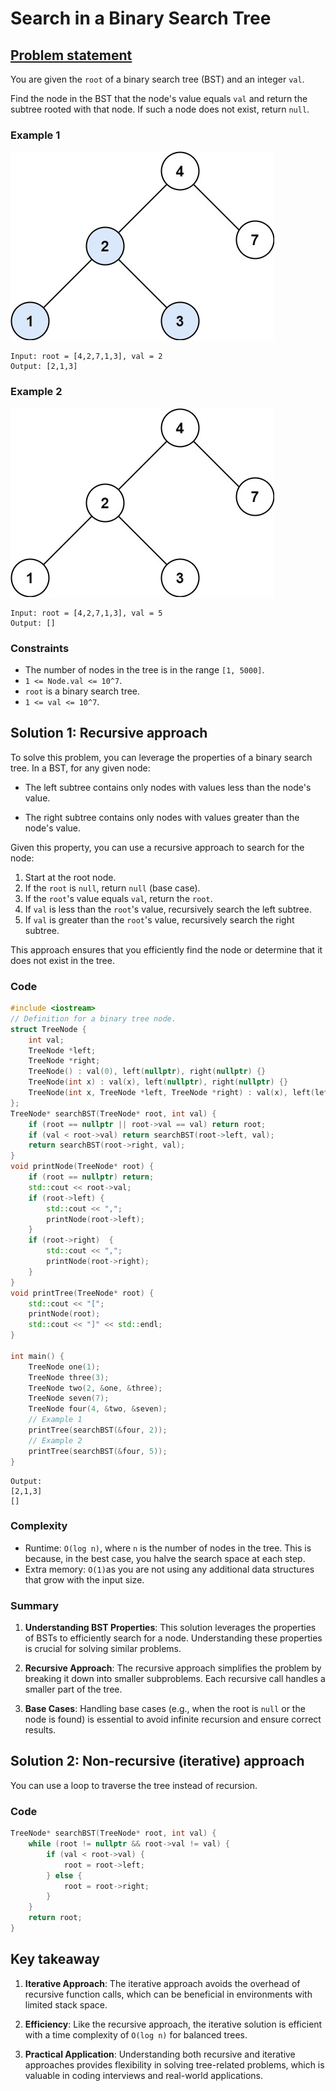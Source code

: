 # Search in a Binary Search Tree

## [Problem statement](https://leetcode.com/problems/search-in-a-binary-search-tree)

You are given the `root` of a binary search tree (BST) and an integer `val`.

Find the node in the BST that the node's value equals `val` and return the subtree rooted with that node. If such a node does not exist, return `null`.

### Example 1

![The BST in Example 1](700_tree1.jpg)

```plain
Input: root = [4,2,7,1,3], val = 2
Output: [2,1,3]
```

### Example 2

![The BST in Example 2](700_tree2.jpg)

```plain
Input: root = [4,2,7,1,3], val = 5
Output: []
``` 

### Constraints

* The number of nodes in the tree is in the range `[1, 5000]`.
* `1 <= Node.val <= 10^7`.
* `root` is a binary search tree.
* `1 <= val <= 10^7`.

## Solution 1: Recursive approach

To solve this problem, you can leverage the properties of a binary search tree. In a BST, for any given node:

* The left subtree contains only nodes with values less than the node's value.

* The right subtree contains only nodes with values greater than the node's value.

Given this property, you can use a recursive approach to search for the node:

1. Start at the root node.
2. If the `root` is `null`, return `null` (base case).
3. If the `root`'s value equals `val`, return the `root`.
4. If `val` is less than the `root`'s value, recursively search the left subtree.
5. If `val` is greater than the `root`'s value, recursively search the right subtree.

This approach ensures that you efficiently find the node or determine that it does not exist in the tree.

### Code
```cpp
#include <iostream>
// Definition for a binary tree node.
struct TreeNode {
    int val;
    TreeNode *left;
    TreeNode *right;
    TreeNode() : val(0), left(nullptr), right(nullptr) {}
    TreeNode(int x) : val(x), left(nullptr), right(nullptr) {}
    TreeNode(int x, TreeNode *left, TreeNode *right) : val(x), left(left), right(right) {}
};
TreeNode* searchBST(TreeNode* root, int val) {
    if (root == nullptr || root->val == val) return root;
    if (val < root->val) return searchBST(root->left, val);
    return searchBST(root->right, val);
}
void printNode(TreeNode* root) {
    if (root == nullptr) return;
    std::cout << root->val;
    if (root->left) {
        std::cout << ",";
        printNode(root->left);
    }
    if (root->right)  {
        std::cout << ",";
        printNode(root->right);
    }    
}
void printTree(TreeNode* root) {
    std::cout << "[";
    printNode(root);
    std::cout << "]" << std::endl;
}

int main() {
    TreeNode one(1);
    TreeNode three(3);
    TreeNode two(2, &one, &three);
    TreeNode seven(7);
    TreeNode four(4, &two, &seven);
    // Example 1
    printTree(searchBST(&four, 2));
    // Example 2
    printTree(searchBST(&four, 5));
}
```

```plain
Output:
[2,1,3]
[]
```

### Complexity

* Runtime: `O(log n)`, where `n` is the number of nodes in the tree. This is because, in the best case, you halve the search space at each step.
* Extra memory: `O(1)`as you are not using any additional data structures that grow with the input size.

### Summary 

1. **Understanding BST Properties**: This solution leverages the properties of BSTs to efficiently search for a node. Understanding these properties is crucial for solving similar problems.

2. **Recursive Approach**: The recursive approach simplifies the problem by breaking it down into smaller subproblems. Each recursive call handles a smaller part of the tree.

3. **Base Cases**: Handling base cases (e.g., when the root is `null` or the node is found) is essential to avoid infinite recursion and ensure correct results.

## Solution 2: Non-recursive (iterative) approach

You can use a loop to traverse the tree instead of recursion.

### Code

```cpp
TreeNode* searchBST(TreeNode* root, int val) {
    while (root != nullptr && root->val != val) {
        if (val < root->val) {
            root = root->left;
        } else {
            root = root->right;
        }
    }
    return root;
}
```

## Key takeaway

1. **Iterative Approach**: The iterative approach avoids the overhead of recursive function calls, which can be beneficial in environments with limited stack space.

2. **Efficiency**: Like the recursive approach, the iterative solution is efficient with a time complexity of `O(log n)` for balanced trees.

3. **Practical Application**: Understanding both recursive and iterative approaches provides flexibility in solving tree-related problems, which is valuable in coding interviews and real-world applications.
